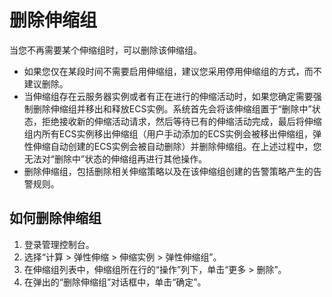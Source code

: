 # 删除伸缩组<a name="ZH-CN_TOPIC_0042018375"></a>

当您不再需要某个伸缩组时，可以删除该伸缩组。

-   如果您仅在某段时间不需要启用伸缩组，建议您采用停用伸缩组的方式，而不建议删除。
-   当伸缩组存在云服务器实例或者有正在进行的伸缩活动时，如果您确定需要强制删除伸缩组并移出和释放ECS实例。系统首先会将该伸缩组置于“删除中”状态，拒绝接收新的伸缩活动请求，然后等待已有的伸缩活动完成，最后将伸缩组内所有ECS实例移出伸缩组（用户手动添加的ECS实例会被移出伸缩组，弹性伸缩自动创建的ECS实例会被自动删除）并删除伸缩组。在上述过程中，您无法对“删除中”状态的伸缩组再进行其他操作。
-   删除伸缩组，包括删除相关伸缩策略以及在该伸缩组创建的告警策略产生的告警规则。

## 如何删除伸缩组<a name="section1959939911151"></a>

1.  登录管理控制台。
2.  选择“计算 \> 弹性伸缩 \> 伸缩实例 \> 弹性伸缩组”。
3.  在伸缩组列表中，伸缩组所在行的“操作”列下，单击“更多 \> 删除”。
4.  在弹出的“删除伸缩组”对话框中，单击“确定”。

